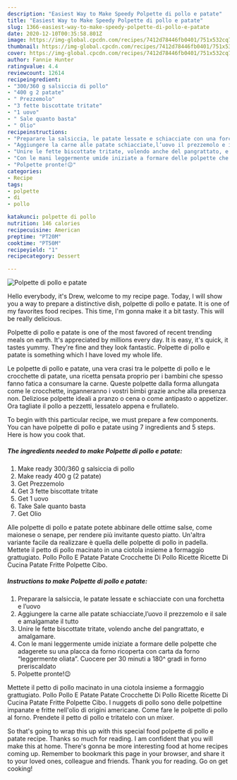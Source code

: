 ```yaml
---
description: "Easiest Way to Make Speedy Polpette di pollo e patate"
title: "Easiest Way to Make Speedy Polpette di pollo e patate"
slug: 1366-easiest-way-to-make-speedy-polpette-di-pollo-e-patate
date: 2020-12-10T00:35:58.801Z
image: https://img-global.cpcdn.com/recipes/7412d78446fb0401/751x532cq70/polpette-di-pollo-e-patate-recipe-main-photo.jpg
thumbnail: https://img-global.cpcdn.com/recipes/7412d78446fb0401/751x532cq70/polpette-di-pollo-e-patate-recipe-main-photo.jpg
cover: https://img-global.cpcdn.com/recipes/7412d78446fb0401/751x532cq70/polpette-di-pollo-e-patate-recipe-main-photo.jpg
author: Fannie Hunter
ratingvalue: 4.4
reviewcount: 12614
recipeingredient:
- "300/360 g salsiccia di pollo"
- "400 g 2 patate"
- " Prezzemolo"
- "3 fette biscottate tritate"
- "1 uovo"
- " Sale quanto basta"
- " Olio"
recipeinstructions:
- "Preparare la salsiccia, le patate lessate e schiacciate con una forchetta e l’uovo"
- "Aggiungere la carne alle patate schiacciate,l’uovo il prezzemolo e il sale e amalgamate il tutto"
- "Unire le fette biscottate tritate, volendo anche del pangrattato, e amalgamare."
- "Con le mani leggermente umide iniziate a formare delle polpette che adagerete su una placca da forno ricoperta con carta da forno “leggermente oliata”. Cuocere per 30 minuti a 180^ gradi in forno preriscaldato"
- "Polpette pronte!😉"
categories:
- Recipe
tags:
- polpette
- di
- pollo

katakunci: polpette di pollo 
nutrition: 146 calories
recipecuisine: American
preptime: "PT20M"
cooktime: "PT50M"
recipeyield: "1"
recipecategory: Dessert

---
```



![Polpette di pollo e patate](https://img-global.cpcdn.com/recipes/7412d78446fb0401/751x532cq70/polpette-di-pollo-e-patate-recipe-main-photo.jpg)

Hello everybody, it's Drew, welcome to my recipe page. Today, I will show you a way to prepare a distinctive dish, polpette di pollo e patate. It is one of my favorites food recipes. This time, I'm gonna make it a bit tasty. This will be really delicious.

Polpette di pollo e patate is one of the most favored of recent trending meals on earth. It's appreciated by millions every day. It is easy, it's quick, it tastes yummy. They're fine and they look fantastic. Polpette di pollo e patate is something which I have loved my whole life.

Le polpette di pollo e patate, una vera crasi tra le polpette di pollo e le crocchette di patate, una ricetta pensata proprio per i bambini che spesso fanno fatica a consumare la carne. Queste polpette dalla forma allungata come le crocchette, inganneranno i vostri bimbi grazie anche alla presenza non. Deliziose polpette ideali a pranzo o cena o come antipasto o appetizer. Ora tagliate il pollo a pezzetti, lessatelo appena e frullatelo.


To begin with this particular recipe, we must prepare a few components. You can have polpette di pollo e patate using 7 ingredients and 5 steps. Here is how you cook that.

<!--inarticleads1-->

##### The ingredients needed to make Polpette di pollo e patate:

1. Make ready 300/360 g salsiccia di pollo
1. Make ready 400 g (2 patate)
1. Get  Prezzemolo
1. Get 3 fette biscottate tritate
1. Get 1 uovo
1. Take  Sale quanto basta
1. Get  Olio


Alle polpette di pollo e patate potete abbinare delle ottime salse, come maionese o senape, per rendere più invitante questo piatto. Un&#39;altra variante facile da realizzare è quella delle polpette di pollo in padella. Mettete il petto di pollo macinato in una ciotola insieme a formaggio grattugiato. Pollo Pollo E Patate Patate Crocchette Di Pollo Ricette Ricette Di Cucina Patate Fritte Polpette Cibo. 

<!--inarticleads2-->

##### Instructions to make Polpette di pollo e patate:

1. Preparare la salsiccia, le patate lessate e schiacciate con una forchetta e l’uovo
1. Aggiungere la carne alle patate schiacciate,l’uovo il prezzemolo e il sale e amalgamate il tutto
1. Unire le fette biscottate tritate, volendo anche del pangrattato, e amalgamare.
1. Con le mani leggermente umide iniziate a formare delle polpette che adagerete su una placca da forno ricoperta con carta da forno “leggermente oliata”. Cuocere per 30 minuti a 180^ gradi in forno preriscaldato
1. Polpette pronte!😉


Mettete il petto di pollo macinato in una ciotola insieme a formaggio grattugiato. Pollo Pollo E Patate Patate Crocchette Di Pollo Ricette Ricette Di Cucina Patate Fritte Polpette Cibo. I nuggets di pollo sono delle polpettine impanate e fritte nell&#39;olio di origini americane. Come fare le polpette di pollo al forno. Prendete il petto di pollo e tritatelo con un mixer. 

So that's going to wrap this up with this special food polpette di pollo e patate recipe. Thanks so much for reading. I am confident that you will make this at home. There's gonna be more interesting food at home recipes coming up. Remember to bookmark this page in your browser, and share it to your loved ones, colleague and friends. Thank you for reading. Go on get cooking!
